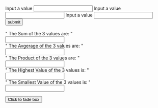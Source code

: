 
<form name="form">
  Input a value
  <input type="number" name="fnum1">
  Input a value
  <input type="number" name="fnum2">
  Input a value
  <input type="number" name="fnum3">
 <input type="button" value="submit" onclick="calculation()">
  <br>
  <br>
 " The Sum of the 3 values are: "
  <br>
  <input type="number" name="result1">
  <br>
 " The Avgerage of the 3 values are: " 
  <br>
  <input type="number" name="result2">
  <br>
 " The Product of the 3 values are: " 
  <br>
  <input type="number" name="result3">
  <br>
 " The Highest Value of the 3 values is: "
  <br>
  <input type="number" name="result4">
  <br>
 " The Smallest Value of the 3 values is: "
  <br>
  <input type="number" name="result5">
</form>
<button>Click to fade box</button>
